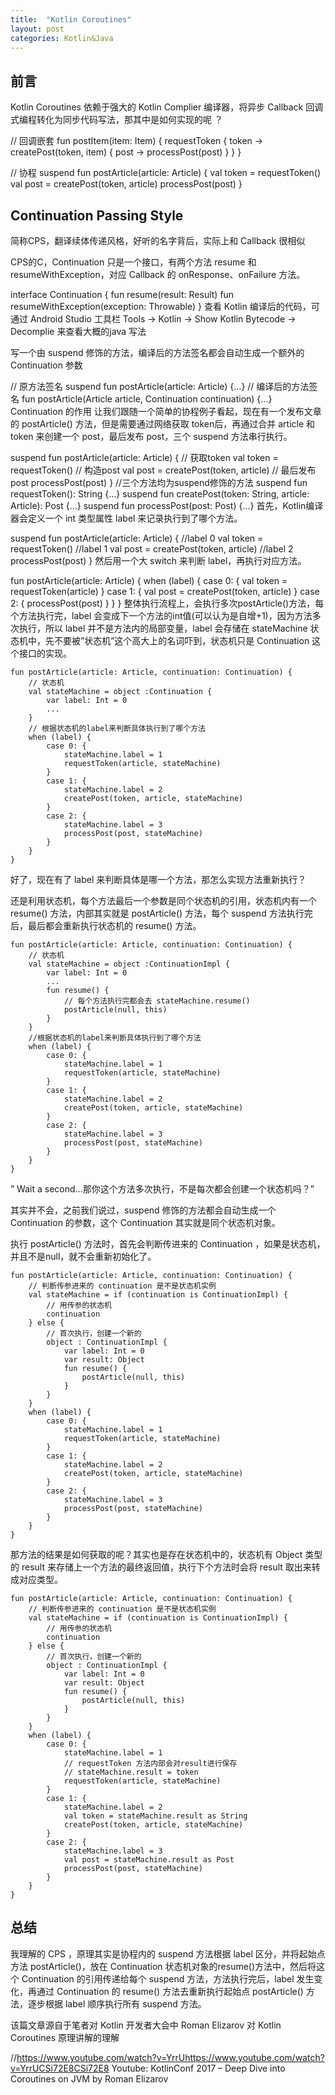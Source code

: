 ```yaml
---
title:  "Kotlin Coroutines"
layout: post
categories: Kotlin&Java
---
```


## 前言
Kotlin Coroutines 依赖于强大的 Kotlin Complier 编译器，将异步 Callback 回调式编程转化为同步代码写法，那其中是如何实现的呢 ？

// 回调嵌套
fun postItem(item: Item) {
    requestToken { token ->
        createPost(token, item) { post ->
            processPost(post)
        }
    }
}
 
// 协程
suspend fun postArticle(article: Article) {
    val token = requestToken()
    val post = createPost(token, article)
    processPost(post)
}
## Continuation Passing Style
简称CPS，翻译续体传递风格，好听的名字背后，实际上和 Callback 很相似

CPS的C，Continuation 只是一个接口，有两个方法 resume 和 resumeWithException，对应 Callback 的 onResponse、onFailure 方法。

interface Continuation<in T> {
   fun resume(result: Result<T>)
   fun resumeWithException(exception: Throwable)
}
查看 Kotlin 编译后的代码，可通过 Android Studio 工具栏 Tools -> Kotlin -> Show Kotlin Bytecode -> Decomplie 来查看大概的java 写法

写一个由 suspend 修饰的方法，编译后的方法签名都会自动生成一个额外的 Continuation 参数

// 原方法签名
suspend fun postArticle(article: Article) {...}
// 编译后的方法签名
fun postArticle(Article article, Continuation continuation) {...}
Continuation 的作用
让我们跟随一个简单的协程例子看起，现在有一个发布文章的 postArticle() 方法，但是需要通过网络获取 token后，再通过合并 article 和 token 来创建一个 post，最后发布 post，三个 suspend 方法串行执行。

suspend fun postArticle(article: Article) {
    // 获取token
    val token = requestToken()
    // 构造post
    val post = createPost(token, article)
    // 最后发布 post
    processPost(post)
}
//三个方法均为suspend修饰的方法
suspend fun requestToken(): String {...}
suspend fun createPost(token: String, article: Article): Post {...}
suspend fun processPost(post: Post) {...}
首先，Kotlin编译器会定义一个 int 类型属性 label 来记录执行到了哪个方法。

suspend fun postArticle(article: Article) {
    //label 0
    val token = requestToken()
    //label 1
    val post = createPost(token, article)
    //label 2
    processPost(post)
}
然后用一个大 switch 来判断 label，再执行对应方法。

fun postArticle(article: Article) {
    when (label) {
        case 0: { val token = requestToken(article) }
        case 1: { val post = createPost(token, article) }
        case 2: { processPost(post) }
    }
}
整体执行流程上，会执行多次postArticle()方法，每个方法执行完，label 会变成下一个方法的int值(可以认为是自增+1)，因为方法多次执行，所以 label 并不是方法内的局部变量，label 会存储在 stateMachine 状态机中，先不要被”状态机”这个高大上的名词吓到，状态机只是 Continuation 这个接口的实现。

    fun postArticle(article: Article, continuation: Continuation) {
        // 状态机
        val stateMachine = object :Continuation {
            var label: Int = 0
            ...
        }
        // 根据状态机的label来判断具体执行到了哪个方法
        when (label) {
            case 0: {
                stateMachine.label = 1
                requestToken(article, stateMachine)
            }
            case 1: {
                stateMachine.label = 2
                createPost(token, article, stateMachine)
            }
            case 2: {
                stateMachine.label = 3
                processPost(post, stateMachine)
            }
        }
    }
好了，现在有了 label 来判断具体是哪一个方法，那怎么实现方法重新执行？

还是利用状态机，每个方法最后一个参数是同个状态机的引用，状态机内有一个 resume() 方法，内部其实就是 postArticle() 方法，每个 suspend 方法执行完后，最后都会重新执行状态机的 resume() 方法。

    fun postArticle(article: Article, continuation: Continuation) {
        // 状态机
        val stateMachine = object :ContinuationImpl {
            var label: Int = 0
            ...
            fun resume() {
                // 每个方法执行完都会去 stateMachine.resume()
                postArticle(null, this)
            }
        }
        //根据状态机的label来判断具体执行到了哪个方法
        when (label) {
            case 0: {
                stateMachine.label = 1
                requestToken(article, stateMachine)
            }
            case 1: {
                stateMachine.label = 2
                createPost(token, article, stateMachine)
            }
            case 2: {
                stateMachine.label = 3
                processPost(post, stateMachine)
            }
        }
    }
” Wait a second…那你这个方法多次执行，不是每次都会创建一个状态机吗？”

其实并不会，之前我们说过，suspend 修饰的方法都会自动生成一个 Continuation 的参数，这个 Continuation 其实就是同个状态机对象。

执行 postArticle() 方法时，首先会判断传进来的 Continuation ，如果是状态机，并且不是null，就不会重新初始化了。

    fun postArticle(article: Article, continuation: Continuation) {
        // 判断传参进来的 continuation 是不是状态机实例
        val stateMachine = if (continuation is ContinuationImpl) {
            // 用传参的状态机
            continuation
        } else {
            // 首次执行，创建一个新的
            object : ContinuationImpl {
                var label: Int = 0
                var result: Object
                fun resume() {
                    postArticle(null, this)
                }
            }
        }
        when (label) {
            case 0: {
                stateMachine.label = 1
                requestToken(article, stateMachine)
            }
            case 1: {
                stateMachine.label = 2
                createPost(token, article, stateMachine)
            }
            case 2: {
                stateMachine.label = 3
                processPost(post, stateMachine)
            }
        }
    }
那方法的结果是如何获取的呢？其实也是存在状态机中的，状态机有 Object 类型的 result 来存储上一个方法的最终返回值，执行下个方法时会将 result 取出来转成对应类型。

    fun postArticle(article: Article, continuation: Continuation) {
        // 判断传参进来的 continuation 是不是状态机实例
        val stateMachine = if (continuation is ContinuationImpl) {
            // 用传参的状态机
            continuation
        } else {
            // 首次执行，创建一个新的
            object : ContinuationImpl {
                var label: Int = 0
                var result: Object
                fun resume() {
                    postArticle(null, this)
                }
            }
        }
        when (label) {
            case 0: {
                stateMachine.label = 1
                // requestToken 方法内部会对result进行保存
                // stateMachine.result = token
                requestToken(article, stateMachine)
            }
            case 1: {
                stateMachine.label = 2
                val token = stateMachine.result as String
                createPost(token, article, stateMachine)
            }
            case 2: {
                stateMachine.label = 3
                val post = stateMachine.result as Post
                processPost(post, stateMachine)
            }
        }
    }
## 总结
我理解的 CPS ，原理其实是协程内的 suspend 方法根据 label 区分，并将起始点方法 postArticle()，放在 Continuation 状态机对象的resume()方法中，然后将这个 Continuation 的引用传递给每个 suspend 方法，方法执行完后，label 发生变化，再通过 Continuation 的 resume() 方法去重新执行起始点 postArticle() 方法，逐步根据 label 顺序执行所有 suspend 方法。


该篇文章源自于笔者对 Kotlin 开发者大会中 Roman Elizarov 对 Kotlin Coroutines 原理讲解的理解

//https://www.youtube.com/watch?v=YrrUhttps://www.youtube.com/watch?v=YrrUCSi72E8CSi72E8
Youtube: KotlinConf 2017 – Deep Dive into Coroutines on JVM by Roman Elizarov